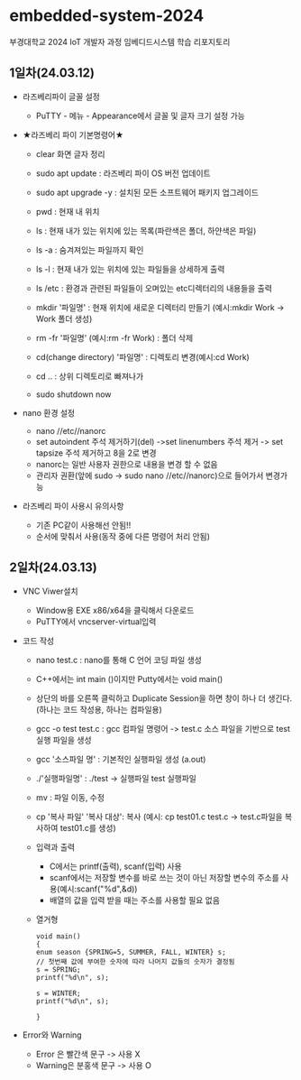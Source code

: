 # embedded-system-2024
부경대학교 2024 IoT 개발자 과정 임베디드시스템 학습 리포지토리

## 1일차(24.03.12)

- 라즈베리파이 글꼴 설정
	- PuTTY - 메뉴  - Appearance에서 글꼴 및 글자 크기 설정 가능

- ★라즈베리 파이 기본명령어★
	- clear 화면 글자 정리
	- sudo apt update : 라즈베리 파이 OS 버전 업데이트
	- sudo apt upgrade -y : 설치된 모든 소프트웨어 패키지 업그레이드

	- pwd : 현재 내 위치
	- ls : 현재 내가 있는 위치에 있는 목록(파란색은 폴더, 하얀색은 파일)
	- ls -a : 숨겨져있는 파일까지 확인
	- ls -l : 현재 내가 있는 위치에 있는 파일들을 상세하게 출력
	- ls /etc : 환경과 관련된 파일들이 오며있는 etc디렉터리의 내용들을 출력
	- mkdir '파일명' : 현재 위치에 새로운 디렉터리 만들기 (예시:mkdir Work -> Work 폴더 생성)
	- rm -fr	 '파일명' (예시:rm -fr Work) : 폴더 삭제
	- cd(change directory) '파일명' : 디렉토리 변경(예시:cd Work)
	- cd .. : 상위 디렉토리로 빠져나가
	- sudo shutdown now 

- nano 환경 설정
	- nano //etc//nanorc
	- set autoindent 주석 제거하기(del) ->set linenumbers 주석 제거 -> set tapsize 주석 제거하고 8을 2로 변경
	- nanorc는 일반 사용자 권한으로 내용을 변경 할 수 없음
	- 관리자 권환(앞에 sudo -> sudo nano //etc//nanorc)으로 들어가서 변경가능

- 라즈베리 파이 사용시 유의사항
	- 기존 PC같이 사용해선 안됨!!
	- 순서에 맞춰서 사용(동작 중에 다른 명령어 처리 안됨)
	
## 2일차(24.03.13)
- VNC Viwer설치
	- Window용 EXE x86/x64을 클릭해서 다운로드
	- PuTTY에서 vncserver-virtual입력
	
- 코드 작성
	- nano test.c : nano를 통해 C 언어 코딩 파일 생성
	- C++에서는 int main ()이지만 Putty에서는 void main()
	- 상단의 바를 오른쪽 클릭하고 Duplicate Session을 하면 창이 하나 더 생긴다.(하나는 코드 작성용, 하나는 컴파일용)
	- gcc -o test test.c : gcc 컴파일 명령어 -> test.c 소스 파일을 기반으로 test 실행 파일을 생성
	- gcc '소스파일 명' : 기본적인 실행파일 생성 (a.out)
	- ./'실행파일명' : ./test -> 실행파일 test 실행파일
	- mv : 파일 이동, 수정
	- cp '복사 파일' '복사 대상': 복사 (예시: cp test01.c test.c -> test.c파일을 복사하여 test01.c를 생성)
	
	- 입력과 출력
		- C에서는 printf(출력), scanf(입력) 사용
		- scanf에서는 저장할 변수를 바로 쓰는 것이 아닌 저장할 변수의 주소를 사용(예시:scanf("%d",&d))
		- 배열의 값을 입력 받을 때는 주소를 사용할 필요 없음
	- 열거형
		```
		void main()
		{
		enum season {SPRING=5, SUMMER, FALL, WINTER} s;
		// 첫번째 값에 부여한 숫자에 따라 나머지 값들의 숫자가 결정됨
		s = SPRING;
		printf("%d\n", s);

		s = WINTER;
		printf("%d\n", s);

		}
		```
	
- Error와 Warning
	- Error 은 빨간색 문구 -> 사용 X
	- Warning은 분홍색 문구 -> 사용 O